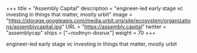 +++
title = "Assembly Capital"
description = "engineer-led early stage vc investing in things that matter, mostly urbit"
image = "https://storage.googleapis.com/media.urbit.org/site/ecosystem/organizations/assemblycapital.jpg"
URL = "https://assembly.capital"
twitter = "assemblycap"
ships = ["~nodmyn-dosrux"]
weight = 70
+++

engineer-led early stage vc investing in things that matter, mostly urbit
